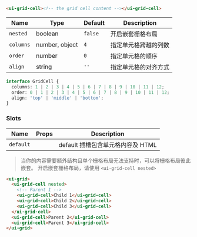```html
<ui-grid-cell><!-- the grid cell content --></ui-grid-cell>
```

| Name      | Type           | Default | Description          |
| --------- | -------------- | ------- | -------------------- |
| `nested`  | boolean        | `false` | 开启嵌套栅格布局     |
| `columns` | number, object | `4`     | 指定单元格跨越的列数 |
| `order`   | number         | `0`     | 指定单元格的顺序     |
| `align`   | string         | `''`    | 指定单元格的对齐方式 |

```ts
interface GridCell {
  columns: 1 | 2 | 3 | 4 | 5 | 6 | 7 | 8 | 9 | 10 | 11 | 12;
  order: 0 | 1 | 2 | 3 | 4 | 5 | 6 | 7 | 8 | 9 | 10 | 11 | 12;
  align: 'top' | 'middle' | 'bottom';
}
```

### Slots

| Name      | Props | Description                       |
| --------- | ----- | --------------------------------- |
| `default` |       | default 插槽包含单元格内容及 HTML |

> 当你的内容需要额外结构且单个栅格布局无法支持时，可以将栅格布局彼此嵌套。 开启嵌套栅格布局，请使用 `<ui-grid-cell nested>`

```html
<ui-grid>
  <ui-grid-cell nested>
    <!-- Parent 1 -->
    <ui-grid-cell>Child 1</ui-grid-cell>
    <ui-grid-cell>Child 2</ui-grid-cell>
    <ui-grid-cell>Child 3</ui-grid-cell>
  </ui-grid-cell>
  <ui-grid-cell>Parent 2</ui-grid-cell>
  <ui-grid-cell>Parent 3</ui-grid-cell>
</ui-grid>
```
